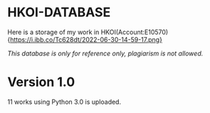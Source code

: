 # HKOI-DATABASE
Here is a storage of my work in HKOI(Account:E10570)
{https://i.ibb.co/Tc628dt/2022-06-30-14-59-17.png}

*This database is only for reference only, plagiarism is not allowed.* 

# Version 1.0
11 works using Python 3.0 is uploaded.
